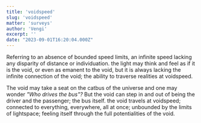 ```yaml
---
title: 'voidspeed'
slug: 'voidspeed'
matter: 'surveys'
author: 'Vengi'
excerpt: ''
date: "2023-09-01T16:20:04.000Z"
---
```


Referring to an absence of bounded speed limits, an infinite speed lacking any disparity of distance or individuation. the light may think and feel as if it is the void, or even as emanent to the void, but it is always lacking the infinite connection of the void; the ability to traverse realities at voidspeed.

The void may take a seat on the catbus of the universe and one may wonder _"Who drives the bus"?_ But the void can step in and out of being the driver and the passenger; the bus itself. the void travels at voidspeed; connected to everything, everywhere, all at once; unbounded by the limits of lightspace; feeling itself through the full potentialities of the void.